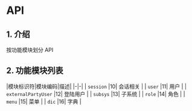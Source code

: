 # API

## 1. 介绍

按功能模块划分 API

## 2. 功能模块列表

|模块标识符|模块编码|描述|
|-|-|
| `session` |10| 会话相关 |
| `user` |11| 用户 |
| `externalPartyUser` |12| 登陆用户 |
| `subsys` |13| 子系统 |
| `role` |14| 角色 |
| `menu` |15| 菜单 |
| `dic` |16| 字典 |